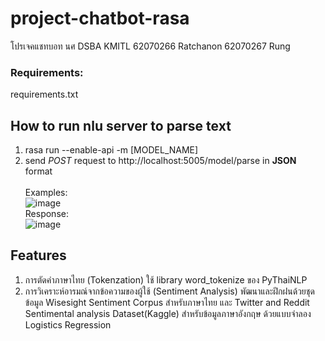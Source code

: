 # project-chatbot-rasa
โปรเจคแชทบอท นศ DSBA KMITL
62070266 Ratchanon
62070267 Rung

### Requirements:
requirements.txt

## How to run nlu server to parse text

1) rasa run --enable-api -m [MODEL_NAME]
2) send *POST* request to http://localhost:5005/model/parse in **JSON** format
</br></br>
Examples:</br>
![image](https://user-images.githubusercontent.com/54878524/156889864-5ba8b350-f957-4e21-8ae0-23a4574aff0a.png)</br>
Response:</br>
![image](https://user-images.githubusercontent.com/54878524/156889907-6e68ab80-8268-49f4-8fa6-89237f9e4430.png)

## Features
1) การตัดคำภาษาไทย (Tokenzation) ใช้ library word_tokenize ของ PyThaiNLP 
2) การวิเคราะห์อารมณ์จากข้อความของผู้ใช้ (Sentiment Analysis) พัฒนาและฝึกฝนด้วยชุดข้อมูล Wisesight Sentiment Corpus สำหรับภาษาไทย และ Twitter and Reddit Sentimental analysis Dataset(Kaggle) สำหรับข้อมูลภาษาอังกฤษ ด้วยแบบจำลอง Logistics Regression
